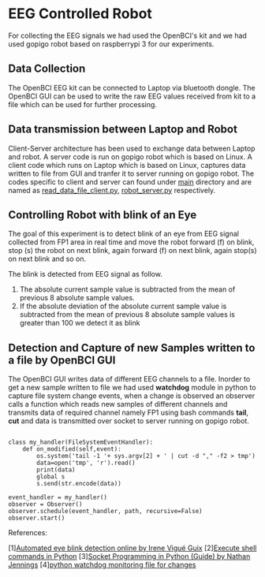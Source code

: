 # EEG Controlled Robot

For collecting the EEG signals we had used the OpenBCI's kit and we had used gopigo robot based on raspberrypi 3 for our experiments.

## Data Collection

The OpenBCI EEG kit can be connected to Laptop via bluetooth dongle. The OpenBCI GUI can be used to write the raw EEG values received from kit to a file which can be used for further processing.

## Data transmission between Laptop and Robot

Client-Server architecture has been used to exchange data between Laptop and robot. A server code is run on gopigo robot which is based on Linux. A client code which runs on Laptop which is based on Linux, captures data written to file from GUI and tranfer it to server running on gopigo robot. The codes specific to client and server can found under [main](https://github.com/SvrAdityaReddy/EEG_Controlled_Robot/tree/master/main) directory and are named as [read_data_file_client.py](https://github.com/SvrAdityaReddy/EEG_Controlled_Robot/blob/master/main/read_data_file_client.py), [robot_server.py](https://github.com/SvrAdityaReddy/EEG_Controlled_Robot/blob/master/main/robot_server.py) respectively.

## Controlling Robot with blink of an Eye

The goal of this experiment is to detect blink of an eye from EEG signal collected from FP1 area in real time and move the robot forward (f) on blink, stop (s) the robot on next blink, again forward (f) on next blink, again stop(s) on next blink and so on.

The blink is detected from EEG signal as follow. <br>

1. The absolute current sample value is subtracted from the mean of previous 8 absolute sample values.
2. If the absolute deviation of the absolute current sample value is subtracted from the mean of previous 8 absolute sample values is greater than 100 we detect it as blink

## Detection and Capture of new Samples written to a file by OpenBCI GUI

The OpenBCI GUI writes data of different EEG channels to a file. Inorder to get a new sample written to file we had used **watchdog** module in python to capture file system change events, when a change is observed an observer calls a function which reads new samples of different channels and transmits data of required channel namely FP1 using bash commands **tail**, **cut** and data is transmitted over socket to server running on gopigo robot. 

``` {python}

class my_handler(FileSystemEventHandler):
    def on_modified(self,event):
        os.system('tail -1 '+ sys.argv[2] + ' | cut -d "," -f2 > tmp')
        data=open('tmp', 'r').read()
        print(data)
        global s
        s.send(str.encode(data))

event_handler = my_handler()
observer = Observer()
observer.schedule(event_handler, path, recursive=False)
observer.start()

```

References:

[1][Automated eye blink detection online by Irene Vigué Guix](https://irenevigueguix.wordpress.com/2016/08/10/automated-eye-blink-detection-online/)
[2][Execute shell commands in Python](https://unix.stackexchange.com/questions/238180/execute-shell-commands-in-python)
[3][Socket Programming in Python (Guide) by Nathan Jennings](https://realpython.com/python-sockets/)
[4][python watchdog monitoring file for changes](https://stackoverflow.com/questions/18599339/python-watchdog-monitoring-file-for-changes)
